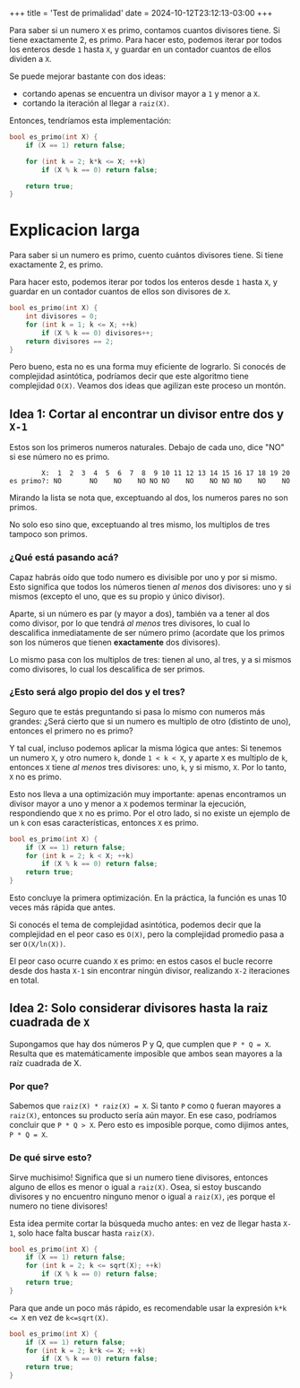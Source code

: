 +++
title = 'Test de primalidad'
date = 2024-10-12T23:12:13-03:00
+++

Para saber si un numero `X` es primo, contamos cuantos divisores tiene. Si tiene exactamente 2, es primo. Para hacer esto, podemos iterar por todos los enteros desde `1` hasta `X`, y guardar en un contador cuantos de ellos dividen a `X`.

Se puede mejorar bastante con dos ideas:

 - cortando apenas se encuentra un divisor mayor a `1` y menor a `X`.
 - cortando la iteración al llegar a `raiz(X)`.

Entonces, tendríamos esta implementación:

```c++
bool es_primo(int X) {
    if (X == 1) return false;

    for (int k = 2; k*k <= X; ++k)
        if (X % k == 0) return false;

    return true;
}
```

# Explicacion larga

Para saber si un numero es primo, cuento cuántos divisores tiene. Si tiene exactamente 2, es primo.

Para hacer esto, podemos iterar por todos los enteros desde `1` hasta `X`, y guardar en un contador cuantos de ellos son divisores de `X`.

```c++
bool es_primo(int X) {
    int divisores = 0;
    for (int k = 1; k <= X; ++k)
        if (X % k == 0) divisores++;
    return divisores == 2;
}
```

Pero bueno, esta no es una forma muy eficiente de lograrlo. Si conocés de complejidad asintótica, podríamos decir que este algoritmo tiene complejidad `O(X)`. Veamos dos ideas que agilizan este proceso un montón.

## Idea 1: Cortar al encontrar un divisor entre dos y `X-1`

Estos son los primeros numeros naturales. Debajo de cada uno, dice "NO" si ese número no es primo.

```
        X:  1  2  3  4  5  6  7  8  9 10 11 12 13 14 15 16 17 18 19 20
es primo?: NO       NO    NO    NO NO NO    NO    NO NO NO    NO    NO
```

Mirando la lista se nota que, exceptuando al dos, los numeros pares no son primos.

No solo eso sino que, exceptuando al tres mismo, los multiplos de tres tampoco son primos.

### ¿Qué está pasando acá?

Capaz habrás oído que todo numero es divisible por uno y por si mismo. Esto significa que todos los números tienen *al menos* dos divisores: uno y si mismos (excepto el uno, que es su propio y único divisor).

Aparte, si un número es par (y mayor a dos), también va a tener al dos como divisor, por lo que tendrá *al menos* tres divisores, lo cual lo descalifica inmediatamente de ser número primo (acordate que los primos son los números que tienen **exactamente** dos divisores).

Lo mismo pasa con los multiplos de tres: tienen al uno, al tres, y a si mismos como divisores, lo cual los descalifica de ser primos.

### ¿Esto será algo propio del dos y el tres?

Seguro que te estás preguntando si pasa lo mismo con numeros más grandes: ¿Será cierto que si un numero es multiplo de otro (distinto de uno), entonces el primero no es primo?

Y tal cual, incluso podemos aplicar la misma lógica que antes: Si tenemos un numero `X`, y otro numero `k`, donde `1 < k < X`, y aparte `X` es multiplo de `k`, entonces `X` tiene *al menos* tres divisores: uno, `k`, y si mismo, `X`. Por lo tanto, `X` no es primo.

Esto nos lleva a una optimización muy importante: apenas encontramos un divisor mayor a uno y menor a `X` podemos terminar la ejecución, respondiendo que `X` no es primo. Por el otro lado, si no existe un ejemplo de un `k` con esas características, entonces `X` es primo.

```c++
bool es_primo(int X) {
    if (X == 1) return false;
    for (int k = 2; k < X; ++k)
        if (X % k == 0) return false;
    return true;
}
```

Esto concluye la primera optimización. En la práctica, la función es unas 10 veces más rápida que antes.

Si conocés el tema de complejidad asintótica, podemos decir que la complejidad en el peor caso es `O(X)`, pero la complejidad promedio pasa a ser `O(X/ln(X))`.

El peor caso ocurre cuando `X` es primo: en estos casos el bucle recorre desde dos hasta `X-1` sin encontrar ningún divisor, realizando `X-2` iteraciones en total.

## Idea 2: Solo considerar divisores hasta la raiz cuadrada de `X`

Supongamos que hay dos números P y Q, que cumplen que `P * Q = X`. Resulta que
es matemáticamente imposible que ambos sean mayores a la raíz cuadrada de X.

### Por que?

Sabemos que `raiz(X) * raiz(X) = X`. Si tanto `P` como `Q` fueran mayores a
`raiz(X)`, entonces su producto sería aún mayor. En ese caso, podríamos concluir
que `P * Q > X`. Pero esto es imposible porque, como dijimos antes, `P * Q = X`.

### De qué sirve esto?

Sirve muchisimo! Significa que si un numero tiene divisores, entonces alguno de
ellos es menor o igual a `raiz(X)`. Osea, si estoy buscando divisores y no
encuentro ninguno menor o igual a `raiz(X)`, ¡es porque el numero no tiene divisores!

Esta idea permite cortar la búsqueda mucho antes: en vez de llegar hasta
`X-1`, solo hace falta buscar hasta `raiz(X)`.

```c++
bool es_primo(int X) {
    if (X == 1) return false;
    for (int k = 2; k <= sqrt(X); ++k)
        if (X % k == 0) return false;
    return true;
}
```

Para que ande un poco más rápido, es recomendable usar la expresión `k*k <= X`
en vez de `k<=sqrt(X)`.


```c++
bool es_primo(int X) {
    if (X == 1) return false;
    for (int k = 2; k*k <= X; ++k)
        if (X % k == 0) return false;
    return true;
}
```
